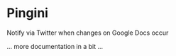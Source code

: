 # Pingini

Notify via Twitter when changes on Google Docs occur

... more documentation in a bit ...